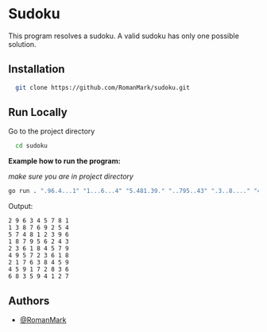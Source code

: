 # Sudoku

This program resolves a sudoku. A valid sudoku has only one possible solution.

## Installation

```bash
  git clone https://github.com/RomanMark/sudoku.git
```

## Run Locally

Go to the project directory

```bash
  cd sudoku
```

**Example how to run the program:**

_make sure you are in project directory_

```bash
go run . ".96.4...1" "1...6...4" "5.481.39." "..795..43" ".3..8...." "4.5.23.18" ".1.63..59" ".59.7.83." "..359...7"
```

Output:

```
2 9 6 3 4 5 7 8 1
1 3 8 7 6 9 2 5 4
5 7 4 8 1 2 3 9 6
1 8 7 9 5 6 2 4 3
2 3 6 1 8 4 5 7 9
4 9 5 7 2 3 6 1 8
2 1 7 6 3 8 4 5 9
4 5 9 1 7 2 8 3 6
6 8 3 5 9 4 1 2 7

```

## Authors

- [@RomanMark](https://github.com/RomanMark)

